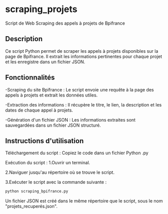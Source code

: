 # scraping_projets
Script de Web Scraping des appels à projets de Bpifrance

## Description
Ce script Python permet de scraper les appels à projets disponibles sur la page de Bpifrance. Il extrait les informations pertinentes pour chaque projet et les enregistre dans un fichier JSON.

## Fonctionnalités
-Scraping du site Bpifrance : Le script envoie une requête à la page des appels à projets et extrait les données utiles.

-Extraction des informations : Il récupère le titre, le lien, la description et les dates de chaque appel à projets.

-Génération d'un fichier JSON : Les informations extraites sont sauvegardées dans un fichier JSON structuré.

## Instructions d'utilisation
Téléchargement du script :
Copiez le code dans un fichier Python .py

Exécution du script :
1.Ouvrir un terminal.

2.Naviguer jusqu'au répertoire où se trouve le script.

3.Exécuter le script avec la commande suivante :
```bash
python scraping_bpifrance.py
```
Un fichier JSON est créé dans le même répertoire que le script, sous le nom "projets_recuperés.json".

